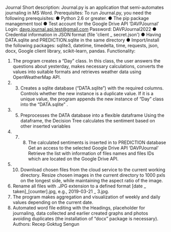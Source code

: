 Journal
Short description: Journal.py is an application that semi-automates journaling in MS Word.
Prerequisites: To run Journal.py, you need the following prerequisites:
● Python 2.6 or greater.
● The pip package management tool
● Test account for the Google Drive API ‘DAVPJournal’
Login: davp.journal.api.test@gmail.com Password: DAVPJournal2022
● Credential information in JSON format (file 'client
_
secret.json')
● Having DATA.sqlite and PREDICTION.sqlite in the same directory
● Import/install the following packages: sqlite3, datetime, timedelta, time, requests,
json, docx, Google client library, scikit-learn, pandas.
Functionality:
1. The program creates a “Day” class. In this class, the user answers the questions
about yesterday, makes necessary calculations, converts the values into suitable
formats and retrieves weather data using OpenWeatherMap API.
2. 3. Creates a sqlite database (“DATA.sqlite”) with the required columns.
Controls whether the new instance is a duplicate value. If it is a unique value, the
program appends the new instance of “Day” class into the “DATA.sqlite”
.
4. 5. Preprocesses the DATA database into a flexible dataframe
Using the dataframe, the Decision Tree calculates the sentiment based on other
inserted variables
6. 7. 8. The calculated sentiments is inserted in to PREDICTION database
Get an access to the selected Google Drive API ‘DAVPJournal’
Retrieve the list with information of files names and files IDs which are located on
the Google Drive API.
9. 10. Download chosen files from the cloud service to the current working directory.
Resize chosen images in the current directory to 1000 pxls on the longest side,
while maintaining the aspect ratio of the image.
11. Rename all files with .JPG extension to a defined format [date
_
taken]_[counter].jpg,
e.g., 2019-03-21
_
3.jpg.
12. The program makes aggregation and visualization of weekly and daily values
depending on the current date.
13. Automated word file editing with the Headings, placeholder for journaling, data
collected and earlier created graphs and photos avoiding duplicates (the installation
of “docx” package is necessary).
Authors: Recep Goktug Sengun
